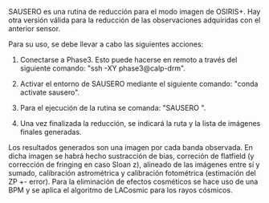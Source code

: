 SAUSERO es una rutina de reducción para el modo imagen de OSIRIS+. Hay otra versión válida para
la reducción de las observaciones adquiridas con el anterior sensor.

Para su uso, se debe llevar a cabo las siguientes acciones:

1. Conectarse a Phase3. Esto puede hacerse en remoto a través del siguiente comando:
"ssh -XY phase3@calp-drm".

2. Activar el entorno de SAUSERO mediante el siguiente comando: "conda activate sausero".

3. Para el ejecución de la rutina se comanda: "SAUSERO <PRG> <OB>".

4. Una vez finalizada la reducción, se indicará la ruta y la lista de imágenes finales generadas.

Los resultados generados son una imagen por cada banda observada. En dicha imagen se habrá hecho
sustracción de bias, correción de flatfield (y corrección de fringing en caso Sloan z), alineado
de las imágenes entre sí y sumado, calibración astrométrica y calibración fotométrica (estimación del
ZP +- error). Para la eliminación de efectos cosméticos se hace uso de una BPM y se aplica el
algoritmo de LACosmic para los rayos cósmicos.